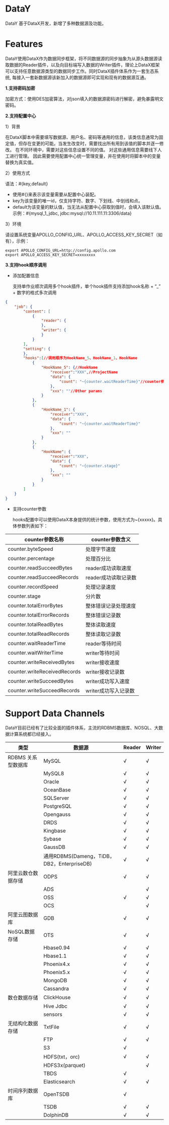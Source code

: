 # DataY

DataY
基于DataX开发，新增了多种数据源及功能。

# Features

DataY使用DataX作为数据同步框架，将不同数据源的同步抽象为从源头数据源读取数据的Reader插件，以及向目标端写入数据的Writer插件，理论上DataX框架可以支持任意数据源类型的数据同步工作。同时DataX插件体系作为一套生态系统, 每接入一套新数据源该新加入的数据源即可实现和现有的数据源互通。

**1.支持密码加密**

加密方式：使用DES加密算法，对json填入的数据源密码进行解密，避免暴露明文密码。

**2.支持配置中心**

1）背景

在DataX脚本中需要填写数据源、用户名、密码等通用的信息，该类信息通常为固定值，但存在变更的可能。当发生改变时，需要找出所有用到该值的脚本并逐一修改。 在不同环境中，需要对这些信息设置不同的值。 对这些通用信息需要线下人工进行管理。 因此需要使用配置中心统一管理变量，并在使用时将脚本中的变量替换为真实值。

2）使用方式

   语法：#{key,default}
   - 使用#{}来表示该变量需要从配置中心装配。
   - key为该变量的唯一id，仅支持字符、数字、下划线、中划线和点。
   - default为该变量的默认值，当无法从配置中心获取到值时，会填入该默认值。
   示例：#{mysql_1_jdbc, jdbc:mysql://10.11.111.11:3306/data}

3）环境

请设置系统变量APOLLO_CONFIG_URL、APOLLO_ACCESS_KEY_SECRET（如有），示例：
```shell
export APOLLO_CONFIG_URL=http://config.apollo.com
export APOLLO_ACCESS_KEY_SECRET=xxxxxxxx
```

**3.支持hook顺序调用**

- 添加配置信息
  
    支持单作业顺次调用多个hook插件，单个hook插件支持添加hook名称 + “_” + 数字的格式多次调用

```json
{
    "job": {
        "content": [
            {
                "reader": {
                },
                "writer": {
                }
            }
        ],
        "setting": {
        },
        "hooks":[//调用顺序为HookName_5、HookName_1、HookName
            {
                "HookName_5": {//HookName
                    "receiver":"XXX",//ProjectName
                    "data": {
                        "count": "~{counter.waitReaderTime}"//counter参数
                    },
                    "xxx": ""//Other params
                }
            },
            {
                "HookName_1": {
                    "receiver":"XXX",
                    "data": {
                        "count": "~{counter.waitReaderTime}"
                    },
                    "xxx": ""
                }
            },
            {
                "HookName": {
                    "receiver":"XXX",
                    "data": {
                        "count": "~{counter.stage}"
                    },
                    "xxx": ""
                }
            }
        ]
    }
}    
```
- 支持counter参数

  hooks配置中可以使用DataX本身提供的统计参数，使用方式为~{xxxxx}。具体参数列表如下：

| **counter参数名称** | **counter参数含义** |
| --- | --- |
| counter.byteSpeed | 处理字节速度 |
| counter.percentage | 处理百分比 |
| counter.readSucceedBytes | reader成功读取速度 |
| counter.readSucceedRecords | reader成功读取记录数 |
| counter.recordSpeed | 处理记录速度 |
| counter.stage | 分片数 |
| counter.totalErrorBytes | 整体错误记录处理速度 |
| counter.totalErrorRecords | 整体错误记录数 |
| counter.totalReadBytes | 整体读取速度 |
| counter.totalReadRecords | 整体读取记录数 |
| counter.waitReaderTime | reader等待时间 |
| counter.waitWriterTime | writer等待时间 |
| counter.writeReceivedBytes | writer接收速度 |
| counter.writeReceivedRecords | writer接收记录数 |
| counter.writeSucceedBytes | writer成功写入速度 |
| counter.writeSucceedRecords | writer成功写入记录数 |


# Support Data Channels 

DataY目前已经有了比较全面的插件体系，主流的RDBMS数据库、NOSQL、大数据计算系统都已经接入。

| **类型** | **数据源** | **Reader** | **Writer** |
| --- | --- | --- | --- |
| RDBMS 关系型数据库 | MySQL | √ |√ |
| | MySQL8 | √ |√ |
| | Oracle | √ |√ |
| | OceanBase | √ |√ |
| | SQLServer | √ |√ |
| | PostgreSQL | √ |√ |
| | Opengauss | √ |√ |
| | DRDS | √ |√ |
| | Kingbase| √ |√ |
| | Sybase| √ |√ |
| | GaussDB| √ |√ |
| | 通用RDBMS(Dameng，TiDB，DB2，EnterpriseDB)| √ |√ |
| 阿里云数仓数据存储 | ODPS | √ |√ |
| | ADS | |√ |
| | OSS | √ |√ |
| | OCS | |√ |
| 阿里云图数据库 | GDB | √ |√ |
| NoSQL数据存储 | OTS | √ |√ |
| | Hbase0.94 | √ |√ |
| | Hbase1.1 | √ |√ |
| | Phoenix4.x | √ |√ |
| | Phoenix5.x | √ |√ |
| | MongoDB | √ |√ |
| | Cassandra | √ |√ |
| 数仓数据存储 | ClickHouse | √ |√ |
| | Hive Jdbc | √ |√ |
| | sensors | √ |√ |
| 无结构化数据存储 | TxtFile | √ |√ |
| | FTP | √ |√ |
| | S3 | √ | |
| | HDFS(txt，orc) | √ |√ |
| | HDFS3x(parquet) | |√ |
| | TBDS | √ | |
| | Elasticsearch | √ |√ |
| 时间序列数据库 | OpenTSDB | √ | |
| | TSDB | √ |√ |
| | DolphinDB | √ |√ |
